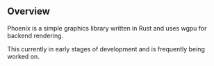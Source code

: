 ## Overview
Phoenix is a simple graphics library written in Rust and uses wgpu for backend rendering.

This currently in early stages of development and is frequently being worked on.

